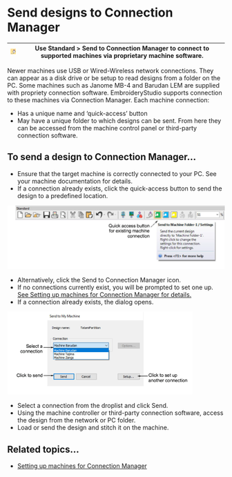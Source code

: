 # Send designs to Connection Manager

| ![SendToConnectionManager.png](assets/SendToConnectionManager.png) | Use Standard > Send to Connection Manager to connect to supported machines via proprietary machine software. |
| ------------------------------------------------------------------ | ------------------------------------------------------------------------------------------------------------ |

Newer machines use USB or Wired-Wireless network connections. They can appear as a disk drive or be setup to read designs from a folder on the PC. Some machines such as Janome MB-4 and Barudan LEM are supplied with propriety connection software. EmbroideryStudio supports connection to these machines via Connection Manager. Each machine connection:

- Has a unique name and ‘quick-access’ button
- May have a unique folder to which designs can be sent. From here they can be accessed from the machine control panel or third-party connection software.

## To send a design to Connection Manager...

- Ensure that the target machine is correctly connected to your PC. See your machine documentation for details.
- If a connection already exists, click the quick-access button to send the design to a predefined location.

![StandardToolbarSendToMachine.png](assets/StandardToolbarSendToMachine.png)

- Alternatively, click the Send to Connection Manager icon.
- If no connections currently exist, you will be prompted to set one up. [See Setting up machines for Connection Manager for details.](../../Setup/hardware/Setting_up_machines_for_Connection_Manager)
- If a connection already exists, the dialog opens.

![SendToConnectionManager00005.png](assets/SendToConnectionManager00005.png)

- Select a connection from the droplist and click Send.
- Using the machine controller or third-party connection software, access the design from the network or PC folder.
- Load or send the design and stitch it on the machine.

## Related topics...

- [Setting up machines for Connection Manager](../../Setup/hardware/Setting_up_machines_for_Connection_Manager)
